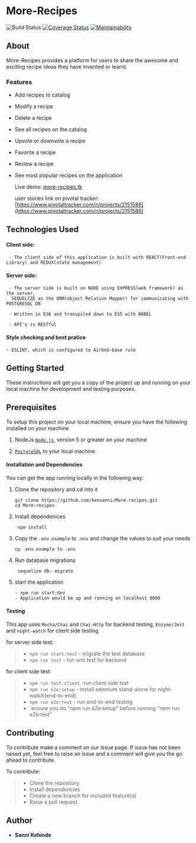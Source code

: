 # More-Recipes
![Build Status](https://travis-ci.org/kensanni/More-recipes.svg?branch=develop) [![Coverage Status](https://coveralls.io/repos/github/kensanni/More-recipes/badge.svg?branch=develop)](https://coveralls.io/github/kensanni/More-recipes?branch=develop) [![Maintainability](https://api.codeclimate.com/v1/badges/61935e09f001a06fb347/maintainability)](https://codeclimate.com/github/kensanni/More-recipes/maintainability)


## About
More-Recipes provides a platform for users to share the awesome and exciting  recipe ideas they have invented or learnt.  

### Features
- Add recipes to catalog
- Modify a recipe
- Delete a recipe
- See all recipes on the catalog
- Upvote or downvote a recipe
- Favorite a recipe
- Review a recipe
- See most popular recipes on the application

  Live demo: [more-recipes.tk](http://more-recipes.tk/)
	
	user stories link on pivotal tracker: [https://www.pivotaltracker.com/n/projects/2151586](https://www.pivotaltracker.com/n/projects/2151586)
	
## Technologies Used

#### Client side:
     - The client side of this application is built with REACT(Front-end Library) and REDUX(state management)
#### Server side:
     - The server side is built on NODE using EXPRESS(web framework) as the server,
	  SEQUELIZE as the ORM(object Relation Mapper) for communicating with POSTGRESQL DB
	
     - Written in ES6 and transpiled down to ES5 with BABEL
	
     - API's is RESTful 
		
#### Style checking and best pratice
    - ESLINT, which is configured to Airbnb-base rule

## Getting Started

These instructions will get you a copy of the project up and running on your local machine for development and testing purposes.
## **Prerequisites**
To setup this project on your local machine, ensure you have the following installed on your machine
1. NodeJs [`Node.js`](https://nodejs.org/en/download/), version 5 or greater on your machine

2. [`PostgreSQL`](https://www.postgresql.org/download/) to your local machine

#### Installation and Dependencies

You can get the app running locally in the following way:

1. Clone the repository and cd into it
   
	  ```
    git clone https://github.com/kensanni/More-recipes.git
    cd More-recipes
    ```
		
 2. Install dependenices 
    
		 npm install
		 
 3. Copy the `.env.example` to `.env` and change the values to suit your needs
     
		cp .env.example to .env
		 
 4. Run database migrations
    
		 sequelize db: migrate

 5.  start the application
 
		 - npm run start:dev
		 - Application would be up and running on localhost 8000
		 
#### Testing

This app uses `Mocha/Chai` and `Chai-Http` for backend testing, `Enzyme/Jest` and `night-watch` for client side testing

for server side test:
 > - `npm run start:test`  - migrate the test database
 > - `npm run test` - run unit test for backend

for client side test:
 > - `npm run test:client`  -run client side test
 > - `npm run e2e:setup` - install selenium stand-alone for night-watch(end-to-end)
 > -  `npm run e2e:test` - run end-to-end testing
 >- `ensure you do "npm run e2e:setup" before running "npm run e2e:test"

## Contributing

To contribute make a comment on our issue page. If issue has not been raised yet, feel free to raise an issue and a comment will give you the go ahead to contribute. 

To contribute:
>- Clone the repository.
>- Install dependencies
>- Create a new branch for included feature(s)
>- Raise a pull request.
 

## Author

* **Sanni Kehinde** 
